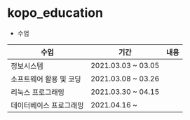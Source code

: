 # kopo_education



- 수업

| 수업                    | 기간               | 내용 |
| ----------------------- | ------------------ | ---- |
| 정보시스템              | 2021.03.03 ~ 03.05 |      |
| 소프트웨어 활용 및 코딩 | 2021.03.08 ~ 03.26 |      |
| 리눅스 프로그래밍       | 2021.03.30 ~ 04.15 |      |
| 데이터베이스 프로그래밍 | 2021.04.16 ~       |      |



